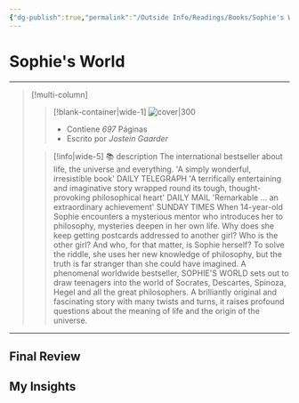 ```yaml
---
{"dg-publish":true,"permalink":"/Outside Info/Readings/Books/Sophie's World/","title":"Sophie's World","updated":"2023-11-20T19:35:00.683-05:00"}
---
```



# Sophie's World
- - -
> [!multi-column]
> 
> > [!blank-container|wide-1]
> >  ![cover|300](http://books.google.com/books/content?id=J8nE3B5lD9AC&printsec=frontcover&img=1&zoom=1&edge=curl&source=gbs_api)
> >- Contiene *697* Páginas
> >- Escrito por *Jostein Gaarder*
> 
> > [!info|wide-5] 📚 description
> > The international bestseller about life, the universe and everything. 'A simply wonderful, irresistible book' DAILY TELEGRAPH 'A terrifically entertaining and imaginative story wrapped round its tough, thought-provoking philosophical heart' DAILY MAIL 'Remarkable ... an extraordinary achievement' SUNDAY TIMES When 14-year-old Sophie encounters a mysterious mentor who introduces her to philosophy, mysteries deepen in her own life. Why does she keep getting postcards addressed to another girl? Who is the other girl? And who, for that matter, is Sophie herself? To solve the riddle, she uses her new knowledge of philosophy, but the truth is far stranger than she could have imagined. A phenomenal worldwide bestseller, SOPHIE'S WORLD sets out to draw teenagers into the world of Socrates, Descartes, Spinoza, Hegel and all the great philosophers. A brilliantly original and fascinating story with many twists and turns, it raises profound questions about the meaning of life and the origin of the universe.
> 

- - -

## Final Review

## My Insights